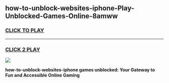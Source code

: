 
## how-to-unblock-websites-iphone-Play-Unblocked-Games-Online-8amww
<h3>
<a href="https://premium76.site?title=how-to-unblock-websites-iphone&ref=25A">CLICK TO PLAY</a></h3>
<hr>

<h3>
<a href="https://premium76.site?title=how-to-unblock-websites-iphone&ref=25A">CLICK 2 PLAY</a>
  
</h3>

<a href="https://premium76.site?title=how-to-unblock-websites-iphone&ref=25A"><img src="https://clearcache.store/games.png"></a>


**how-to-unblock-websites-iphone games unblocked: Your Gateway to Fun and Accessible Online Gaming**

